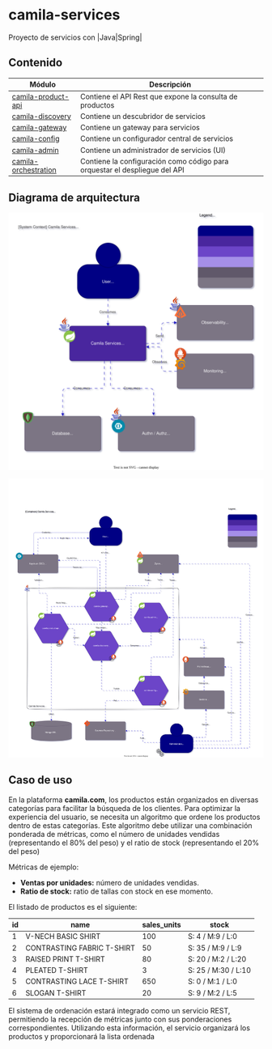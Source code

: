 # camila-services

Proyecto de servicios con |Java|Spring|

## Contenido

| Módulo                                        | Descripción                |
|-----------------------------------------------|----------------------------|
| [camila-product-api](/camila-product-api)     | Contiene el API Rest que expone la consulta de productos |
| [camila-discovery](/camila-discovery)         | Contiene un descubridor de servicios |
| [camila-gateway](/camila-gateway)             | Contiene un gateway para servicios |
| [camila-config](/camila-config)               | Contiene un configurador central de servicios |
| [camila-admin](/camila-admin)                 | Contiene un administrador de servicios (UI) |
| [camila-orchestration](/camila-orchestration) | Contiene la configuración como código para orquestar el despliegue del API |

## Diagrama de arquitectura

![Arquitectura-C1](.docs/architecture/camila-service-da-v1-C1.svg "Diagrama C1")

![Arquitectura-C2](.docs/architecture/camila-service-da-v1-C2.svg "Diagrama C2")

## Caso de uso

En la plataforma **camila.com**, los productos están organizados en diversas categorías para facilitar la búsqueda de los clientes. Para optimizar la experiencia del usuario, se necesita un algoritmo que ordene los productos dentro de estas categorías. Este algoritmo debe utilizar una combinación ponderada de métricas, como el número de unidades vendidas (representando el 80% del peso) y el ratio de stock (representando el 20% del peso)

Métricas de ejemplo:

- **Ventas por unidades:** número de unidades vendidas.
- **Ratio de stock:** ratio de tallas con stock en ese momento.

El listado de productos es el siguiente:

| id | name                          | sales_units | stock                |
|----|-------------------------------|-------------|----------------------|
| 1  | V-NECH BASIC SHIRT            | 100         | S: 4 / M:9 / L:0     |
| 2  | CONTRASTING FABRIC T-SHIRT    | 50          | S: 35 / M:9 / L:9    |
| 3  | RAISED PRINT T-SHIRT          | 80          | S: 20 / M:2 / L:20   |
| 4  | PLEATED T-SHIRT               | 3           | S: 25 / M:30 / L:10  |
| 5  | CONTRASTING LACE T-SHIRT      | 650         | S: 0 / M:1 / L:0     |
| 6  | SLOGAN T-SHIRT                | 20          | S: 9 / M:2 / L:5     |

El sistema de ordenación estará integrado como un servicio REST, permitiendo la recepción de métricas junto con sus ponderaciones correspondientes. Utilizando esta información, el servicio organizará los productos y proporcionará la lista ordenada
